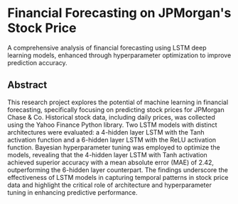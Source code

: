 # Financial Forecasting on JPMorgan's Stock Price
A comprehensive analysis of financial forecasting using LSTM deep learning models, enhanced through hyperparameter optimization to improve prediction accuracy.

## Abstract
This research project explores the potential of machine learning in financial forecasting, specifically focusing on predicting stock prices for JPMorgan Chase & Co. Historical stock data, including daily prices, was collected using the Yahoo Finance Python library. Two LSTM models with distinct architectures were evaluated: a 4-hidden layer LSTM with the Tanh activation function and a 6-hidden layer LSTM with the ReLU activation function. Bayesian hyperparameter tuning was employed to optimize the models, revealing that the 4-hidden layer LSTM with Tanh activation achieved superior accuracy with a mean absolute error (MAE) of 2.42, outperforming the 6-hidden layer counterpart. The findings underscore the effectiveness of LSTM models in capturing temporal patterns in stock price data and highlight the critical role of architecture and hyperparameter tuning in enhancing predictive performance.
